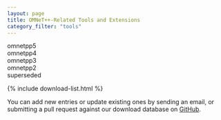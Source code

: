```yaml
---
layout: page
title: OMNeT++-Related Tools and Extensions
category_filter: "tools"
---
```


<div class="right filtertags">
  <div class="chip z-depth-1 waves-effect" onclick="$(this).toggleClass('blue-grey'); applyChipFiltering();">omnetpp5</div>
  <div class="chip z-depth-1 waves-effect" onclick="$(this).toggleClass('blue-grey'); applyChipFiltering();">omnetpp4</div>
  <div class="chip z-depth-1 waves-effect" onclick="$(this).toggleClass('blue-grey'); applyChipFiltering();">omnetpp3</div>
  <div class="chip z-depth-1 waves-effect" onclick="$(this).toggleClass('blue-grey'); applyChipFiltering();">omnetpp2</div>
  <div class="chip z-depth-1 waves-effect" onclick="$(this).toggleClass('blue-grey'); applyChipFiltering();">superseded</div>
</div>
<div class="clearfix"></div>

{% include download-list.html %}

You can add new entries or update existing ones by sending an email, or submitting a pull request
against our download database on [GitHub](https://github.com/omnetpp/omnetpp.org/tree/master/downloads).